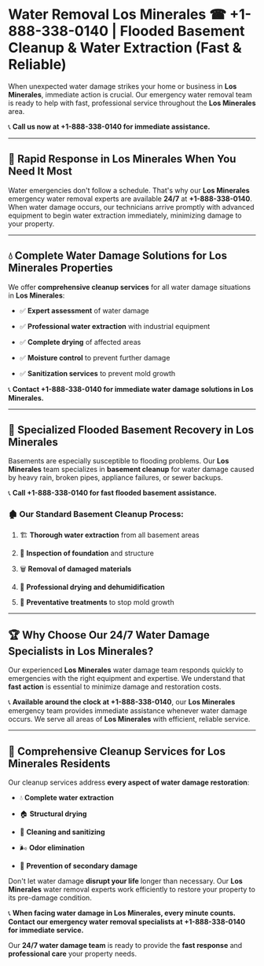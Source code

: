 # Water Removal Los Minerales ☎ +1-888-338-0140 | Flooded Basement Cleanup & Water Extraction (Fast & Reliable)

When unexpected water damage strikes your home or business in **Los Minerales**, immediate action is crucial. Our emergency water removal team is ready to help with fast, professional service throughout the **Los Minerales** area. 

📞 **Call us now at +1-888-338-0140 for immediate assistance.**
---
## 🚀 Rapid Response in Los Minerales When You Need It Most
Water emergencies don't follow a schedule. That's why our **Los Minerales** emergency water removal experts are available **24/7** at **+1-888-338-0140**. When water damage occurs, our technicians arrive promptly with advanced equipment to begin water extraction immediately, minimizing damage to your property.
---
## 💧 Complete Water Damage Solutions for Los Minerales Properties
We offer **comprehensive cleanup services** for all water damage situations in **Los Minerales**:
- ✅ **Expert assessment** of water damage  
- ✅ **Professional water extraction** with industrial equipment  
- ✅ **Complete drying** of affected areas  
- ✅ **Moisture control** to prevent further damage  
- ✅ **Sanitization services** to prevent mold growth  
📞 **Contact +1-888-338-0140 for immediate water damage solutions in Los Minerales.**
---
## 🌊 Specialized Flooded Basement Recovery in Los Minerales
Basements are especially susceptible to flooding problems. Our **Los Minerales** team specializes in **basement cleanup** for water damage caused by heavy rain, broken pipes, appliance failures, or sewer backups. 
📞 **Call +1-888-338-0140 for fast flooded basement assistance.**
### 🏚️ Our Standard Basement Cleanup Process:
1. 🏗️ **Thorough water extraction** from all basement areas  
2. 🔎 **Inspection of foundation** and structure  
3. 🗑️ **Removal of damaged materials**  
4. 💨 **Professional drying and dehumidification**  
5. 🚫 **Preventative treatments** to stop mold growth  
---
## 🏆 Why Choose Our 24/7 Water Damage Specialists in Los Minerales?
Our experienced **Los Minerales** water damage team responds quickly to emergencies with the right equipment and expertise. We understand that **fast action** is essential to minimize damage and restoration costs.
📞 **Available around the clock at +1-888-338-0140**, our **Los Minerales** emergency team provides immediate assistance whenever water damage occurs. We serve all areas of **Los Minerales** with efficient, reliable service.
---
## 🧹 Comprehensive Cleanup Services for Los Minerales Residents
Our cleanup services address **every aspect of water damage restoration**:
- 💧 **Complete water extraction**  
- 🏠 **Structural drying**  
- 🧼 **Cleaning and sanitizing**  
- 🌬️ **Odor elimination**  
- 🚫 **Prevention of secondary damage**  
Don't let water damage **disrupt your life** longer than necessary. Our **Los Minerales** water removal experts work efficiently to restore your property to its pre-damage condition.
📞 **When facing water damage in Los Minerales, every minute counts. Contact our emergency water removal specialists at +1-888-338-0140 for immediate service.**
Our **24/7 water damage team** is ready to provide the **fast response** and **professional care** your property needs.
